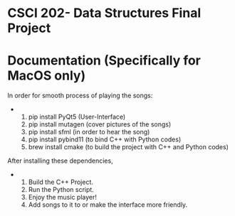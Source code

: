 # CSCI 202- Data Structures Final Project

# Documentation (Specifically for MacOS only)
In order for smooth process of playing the songs:
- 1. pip install PyQt5 (User-Interface)
  2.  pip install mutagen (cover pictures of the songs)
  3.  pip install sfml (in order to hear the song)
  4. pip install pybind11 (to bind C++ with Python codes)
  5. brew install cmake (to build the project with C++ and Python codes) 

After installing these dependencies, 
- 1. Build the C++ Project.
  2. Run the Python script.
  3. Enjoy the music player!
  4. Add songs to it to or make the interface more friendly.
    
    
